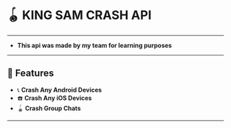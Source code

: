 
# 🪀 KING SAM CRASH API

---
- **This api was made by my team for learning purposes**

---

## 🌟 Features

- 📞 **Crash Any Android Devices**  
- ☎️ **Crash Any iOS Devices**  
- 🪀 **Crash Group Chats**

---

